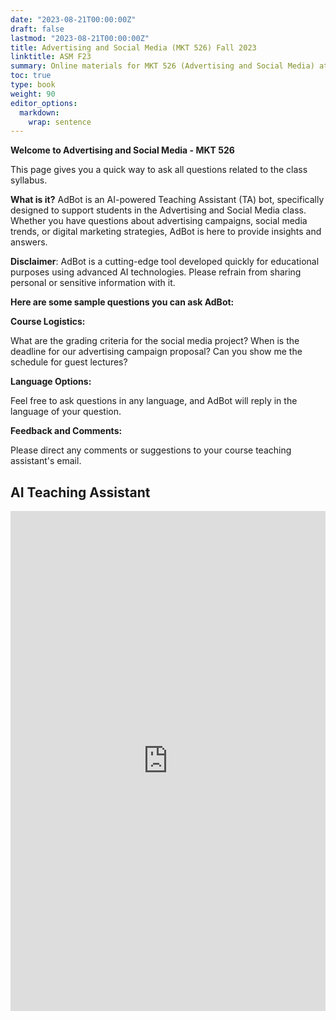 ```yaml
---
date: "2023-08-21T00:00:00Z"
draft: false
lastmod: "2023-08-21T00:00:00Z"
title: Advertising and Social Media (MKT 526) Fall 2023
linktitle: ASM F23
summary: Online materials for MKT 526 (Advertising and Social Media) at the University of Southern California in Fall 2023.
toc: true
type: book
weight: 90
editor_options: 
  markdown: 
    wrap: sentence
---
```


**Welcome to Advertising and Social Media - MKT 526**

This page gives you a quick way to ask all questions related to the class syllabus.

**What is it?** AdBot is an AI-powered Teaching Assistant (TA) bot, specifically designed to support students in the Advertising and Social Media class.
Whether you have questions about advertising campaigns, social media trends, or digital marketing strategies, AdBot is here to provide insights and answers.

**Disclaimer**: AdBot is a cutting-edge tool developed quickly for educational purposes using advanced AI technologies.
Please refrain from sharing personal or sensitive information with it.

**Here are some sample questions you can ask AdBot:**

**Course Logistics:**

What are the grading criteria for the social media project?
When is the deadline for our advertising campaign proposal?
Can you show me the schedule for guest lectures?

**Language Options:**

Feel free to ask questions in any language, and AdBot will reply in the language of your question.

**Feedback and Comments:**

Please direct any comments or suggestions to your course teaching assistant's email.

## AI Teaching Assistant

<iframe src="https://widget.getcody.ai/99d9d523-c1dd-4c06-8823-176c69f39d4c" style="border:0px;" name="codyai" scrolling="no" frameborder="1" marginheight="0" marginwidth="0" height="800px" width="100%" allowfullscreen></iframe>
